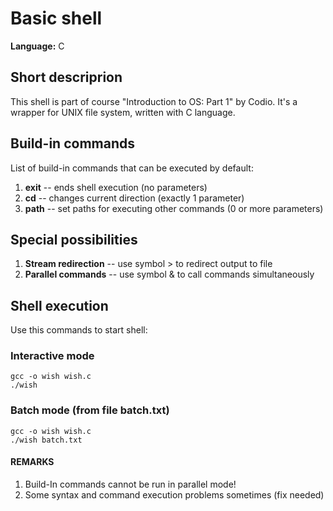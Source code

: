 # Basic shell

**Language:** C

## Short descriprion
This shell is part of course "Introduction to OS: Part 1" by Codio. 
It's a wrapper for UNIX file system, written with C language.

## Build-in commands
List of build-in commands that can be executed by default:

1. **exit** -- ends shell execution (no parameters)
2. **cd** -- changes current direction (exactly 1 parameter)
3. **path** -- set paths for executing other commands (0 or more parameters)

## Special possibilities

1. **Stream redirection** -- use symbol > to redirect output to file
2. **Parallel commands** -- use symbol & to call commands simultaneously

## Shell execution

Use this commands to start shell:

### Interactive mode

```
gcc -o wish wish.c
./wish
```

### Batch mode (from file batch.txt)

```
gcc -o wish wish.c
./wish batch.txt
```

#### REMARKS

1. Build-In commands cannot be run in parallel mode!
2. Some syntax and command execution problems sometimes (fix needed)